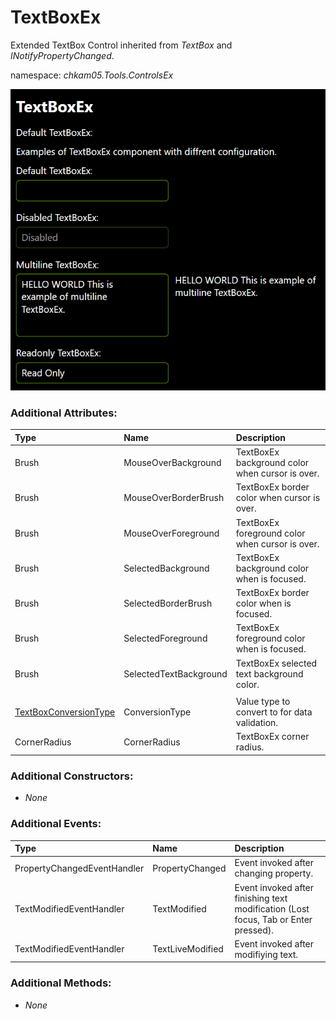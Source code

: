 # TextBoxEx
Extended TextBox Control inherited from _TextBox_ and _INotifyPropertyChanged_.

namespace: _chkam05.Tools.ControlsEx_

![TextBoxEx Examples (Images/TextBoxEx.png)](../Images/TextBoxEx.png)

### Additional Attributes:

| Type                  | Name                   | Description |
|:----------------------|:-----------------------|:------------|
| Brush                 | MouseOverBackground    | TextBoxEx background color when cursor is over. |
| Brush                 | MouseOverBorderBrush   | TextBoxEx border color when cursor is over. |
| Brush                 | MouseOverForeground    | TextBoxEx foreground color when cursor is over. |
| Brush                 | SelectedBackground     | TextBoxEx background color when is focused. |
| Brush                 | SelectedBorderBrush    | TextBoxEx border color when is focused. |
| Brush                 | SelectedForeground     | TextBoxEx foreground color when is focused. |
| Brush                 | SelectedTextBackground | TextBoxEx selected text background color. |
||||
| [TextBoxConversionType](TextBoxConversionType.md) | ConversionType | Value type to convert to for data validation. |
| CornerRadius          | CornerRadius           | TextBoxEx corner radius. |

### Additional Constructors:

- _None_

### Additional Events:

| Type                        | Name             | Description |
|:----------------------------|:-----------------|:------------|
| PropertyChangedEventHandler | PropertyChanged  | Event invoked after changing property. |
| TextModifiedEventHandler    | TextModified     | Event invoked after finishing text modification (Lost focus, Tab or Enter pressed). |
| TextModifiedEventHandler    | TextLiveModified | Event invoked after modifiying text. |

### Additional Methods:

- _None_
